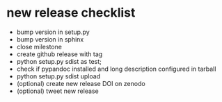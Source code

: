 new release checklist
=====================

* bump version in setup.py
* bump version in sphinx
* close milestone
* create github release with tag
* python setup.py sdist as test;
* check if pypandoc installed and long description configured in tarball
* python setup.py sdist upload
* (optional) create new release DOI on zenodo
* (optional) tweet new release
